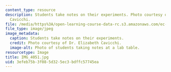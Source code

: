 ```yaml
---
content_type: resource
description: Students take notes on their experiments. Photo courtesy of Dr. Elizabeth
  Cavicchi.
file: /media/https%3A/open-learning-course-data-rc.s3.amazonaws.com/ec-050-recreate-experiments-from-history-inform-the-future-from-the-past-galileo-january-iap-2010/3efeb75b3f085d325ec3bdffc57745ea_IMG_4051.jpg
file_type: image/jpeg
image_metadata:
  caption: Students take notes on their experiments.
  credit: Photo courtesy of Dr. Elizabeth Cavicchi.
  image-alt: Photo of students taking notes at a lab table.
resourcetype: Image
title: IMG_4051.jpg
uid: 3efeb75b-3f08-5d32-5ec3-bdffc57745ea
---
```

